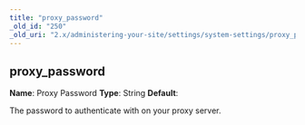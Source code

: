 ```yaml
---
title: "proxy_password"
_old_id: "250"
_old_uri: "2.x/administering-your-site/settings/system-settings/proxy_password"
---
```


## proxy\_password

**Name**: Proxy Password
**Type**: String
**Default**:

The password to authenticate with on your proxy server.
